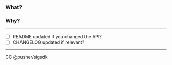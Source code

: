### What?



### Why?



----

- [ ] README updated if you changed the API?
- [ ] CHANGELOG updated if relevant?

----

CC @pusher/sigsdk
